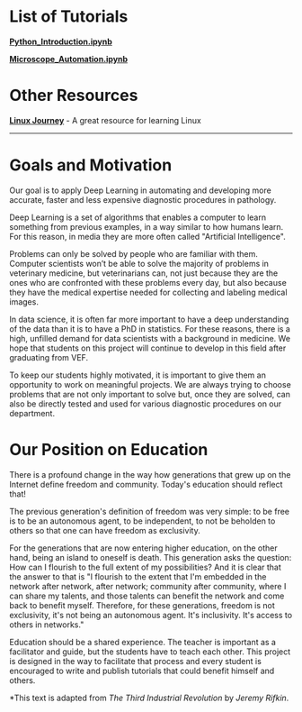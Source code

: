 # List of Tutorials
[**Python_Introduction.ipynb**](https://github.com/department-of-vet-pathology-unizg/tutorials/blob/master/notebooks/Python_Introduction.ipynb)

[**Microscope_Automation.ipynb**](https://github.com/department-of-vet-pathology-unizg/tutorials/blob/master/notebooks/Microscope_Automation.ipynb)

# Other Resources
[**Linux Journey**](https://linuxjourney.com/) - A great resource for learning Linux

---

# Goals and Motivation

Our goal is to apply Deep Learning in automating and developing more accurate, faster and less expensive diagnostic procedures in pathology. 

Deep Learning is a set of algorithms that enables a computer to learn something from previous examples, in a way similar to how humans learn. For this reason, in media they are more often called "Artificial Intelligence".

Problems can only be solved by people who are familiar with them. Computer scientists won’t be able to solve the majority of problems in veterinary medicine, but veterinarians can, not just because they are the ones who are confronted with these problems every day, but also because they have the medical expertise needed for collecting and labeling medical images.

In data science, it is often far more important to have a deep understanding of the data than it is to have a PhD in statistics. 
For these reasons, there is a high, unfilled demand for data scientists with a background in medicine. We hope that students on this project will continue to develop in this field after graduating from VEF. 

To keep our students highly motivated, it is important to give them an opportunity to work on meaningful projects. We are always trying to choose problems that are not only important to solve but, once they are solved, can also be directly tested and used for various diagnostic procedures on our department.

# Our Position on Education

There is a profound change in the way how generations that grew up on the Internet define freedom and community. Today's education should reflect that!

The previous generation's definition of freedom was very simple: to be free is to be an autonomous agent, to be independent, to not be beholden to others so that one can have freedom as exclusivity.

For the generations that are now entering higher education, on the other hand, being an island to oneself is death. This generation asks the question: How can I flourish to the full extent of my possibilities? And it is clear that the answer to that is "I flourish to the extent that I'm embedded in the network after network, after network; community after community, where I can share my talents, and those talents can benefit the network and come back to benefit myself. Therefore, for these generations, freedom is not exclusivity, it's not being an autonomous agent. It's inclusivity. It's access to others in networks."

Education should be a shared experience. The teacher is important as a facilitator and guide, but the students have to teach each other. This project is designed in the way to facilitate that process and every student is encouraged to write and publish tutorials that could benefit himself and others.

*This text is adapted from _The Third Industrial Revolution_ by _Jeremy Rifkin_.
